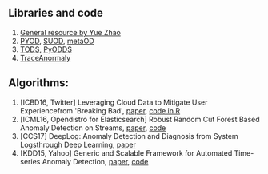 ## Libraries and code
1.  [General resource by Yue Zhao](https://github.com/yzhao062/anomaly-detection-resources)  
2.  [PYOD](https://github.com/yzhao062/pyod), [SUOD](https://github.com/yzhao062/SUOD), [metaOD](https://github.com/yzhao062/MetaOD)  
3.  [TODS](https://github.com/datamllab/tods), [PyODDS](https://github.com/datamllab/pyodds)  
5.  [TraceAnormaly](https://github.com/NetManAIOps/TraceAnomaly)  

## Algorithms:  
1. [ICBD16, Twitter] Leveraging Cloud Data to Mitigate User Experiencefrom 'Breaking Bad', [paper](https://courses.cit.cornell.edu/nj89/docs/edm.pdf), [code in R](https://github.com/twitter/BreakoutDetection)   
2. [ICML16, Opendistro for Elasticsearch] Robust Random Cut Forest Based Anomaly Detection on Streams, [paper](https://www.semanticscholar.org/paper/Robust-Random-Cut-Forest-Based-Anomaly-Detection-on-Guha-Mishra/ecb365ef9b67cd5540cc4c53035a6a7bd88678f9?p2df), [code](https://github.com/aws/random-cut-forest-by-aws)
3. [CCS17] DeepLog: Anomaly Detection and Diagnosis from System Logsthrough Deep Learning, [paper](https://www.cs.utah.edu/~lifeifei/papers/deeplog.pdf)  
4. [KDD15, Yahoo] Generic and Scalable Framework for Automated Time-series Anomaly Detection, [paper](https://netman.aiops.org/~peidan/ANM2019/5.KPIAnomalyDetection/ReadingLists/2015KDD_Generic%20and%20Scalable%20Framework%20for%20Automated%20Time-series%20Anomaly%20Detection.pdf), [code](https://github.com/yahoo/egads)
